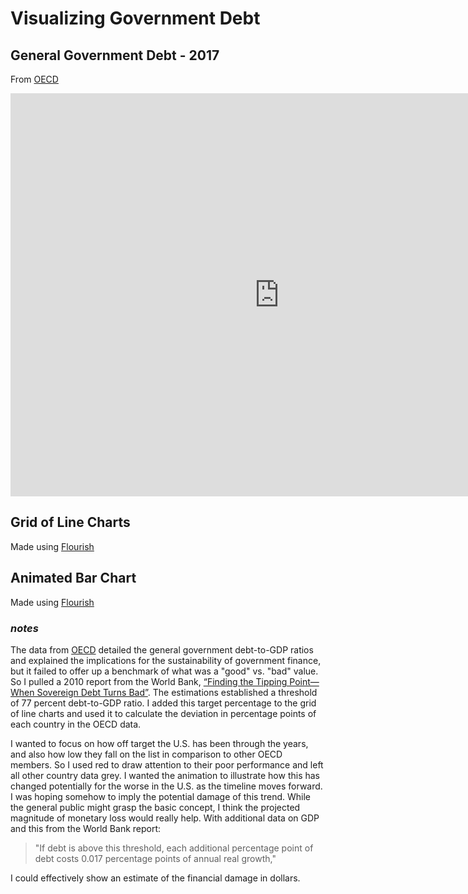 # Visualizing Government Debt

## General Government Debt - 2017
From [OECD](https://data.oecd.org/gga/general-government-debt.htm) 

<iframe src="https://data.oecd.org/chart/69FS" width="860" height="645" style="border: 0" mozallowfullscreen="true" webkitallowfullscreen="true" allowfullscreen="true"><a href="https://data.oecd.org/chart/69FS" target="_blank">OECD Chart: General government debt, Total, % of GDP, Annual, 2017</a></iframe>

## Grid of Line Charts
Made using [Flourish](https://flourish.studio/)

<div class="flourish-embed flourish-chart" data-src="visualisation/4282316"><script src="https://public.flourish.studio/resources/embed.js"></script></div>

## Animated Bar Chart
Made using [Flourish](https://flourish.studio/)

<div class="flourish-embed flourish-chart" data-src="visualisation/4283995"><script src="https://public.flourish.studio/resources/embed.js"></script></div>

### *notes*
The data from [OECD](https://data.oecd.org/gga/general-government-debt.htm) detailed the general government debt-to-GDP ratios and explained the implications for the sustainability of government finance, but it failed to offer up a benchmark of what was a "good" vs. "bad" value. So I pulled a 2010 report from the World Bank, [“Finding the Tipping Point—When Sovereign Debt Turns Bad”](http://documents1.worldbank.org/curated/en/509771468337915456/pdf/WPS5391.pdf). The estimations established a threshold of 77 percent debt-to-GDP ratio. I added this target percentage to the grid of line charts and used it to calculate the deviation in percentage points of each country in the OECD data.

I wanted to focus on how off target the U.S. has been through the years, and also how low they fall on the list in comparison to other OECD members. So I used red to draw attention to their poor performance and left all other country data grey. I wanted the animation to illustrate how this has changed potentially for the worse in the U.S. as the timeline moves forward. I was hoping somehow to imply the potential damage of this trend. While the general public might grasp the basic concept, I think the projected magnitude of monetary loss would really help. With additional data on GDP and this from the World Bank report: 
>"If debt is above this threshold, each additional percentage point of debt costs 0.017 percentage points of annual real growth,"

I could effectively show an estimate of the financial damage in dollars.
